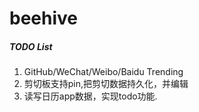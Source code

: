 # beehive


##### TODO List
1. GitHub/WeChat/Weibo/Baidu Trending
2. 剪切板支持pin,把剪切数据持久化，并编辑
3. 读写日历app数据，实现todo功能.